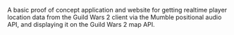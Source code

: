 A basic proof of concept application and website for getting realtime player location data from the Guild Wars 2 client via the Mumble positional audio API, and displaying it on the Guild Wars 2 map API.